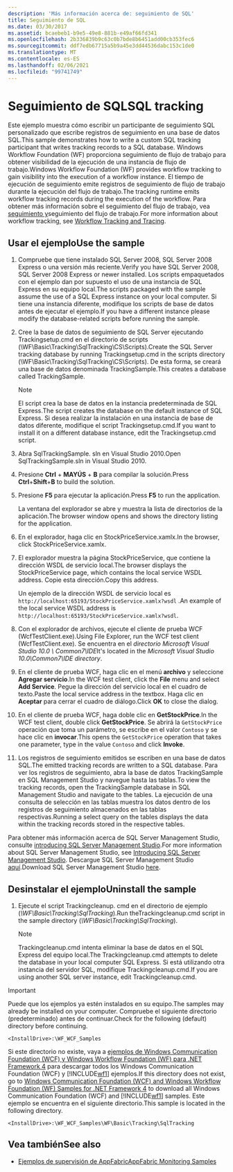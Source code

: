 ```yaml
---
description: 'Más información acerca de: seguimiento de SQL'
title: Seguimiento de SQL
ms.date: 03/30/2017
ms.assetid: bcaebeb1-b9e5-49e8-881b-e49af66fd341
ms.openlocfilehash: 2b336839b9c63c0b7bde8b6451add00cb353fec6
ms.sourcegitcommit: ddf7edb67715a5b9a45e3dd44536dabc153c1de0
ms.translationtype: MT
ms.contentlocale: es-ES
ms.lasthandoff: 02/06/2021
ms.locfileid: "99741749"
---
```

# <a name="sql-tracking"></a><span data-ttu-id="9a961-103">Seguimiento de SQL</span><span class="sxs-lookup"><span data-stu-id="9a961-103">SQL tracking</span></span>

<span data-ttu-id="9a961-104">Este ejemplo muestra cómo escribir un participante de seguimiento SQL personalizado que escribe registros de seguimiento en una base de datos SQL.</span><span class="sxs-lookup"><span data-stu-id="9a961-104">This sample demonstrates how to write a custom SQL tracking participant that writes tracking records to a SQL database.</span></span> <span data-ttu-id="9a961-105">Windows Workflow Foundation (WF) proporciona seguimiento de flujo de trabajo para obtener visibilidad de la ejecución de una instancia de flujo de trabajo.</span><span class="sxs-lookup"><span data-stu-id="9a961-105">Windows Workflow Foundation (WF) provides workflow tracking to gain visibility into the execution of a workflow instance.</span></span> <span data-ttu-id="9a961-106">El tiempo de ejecución de seguimiento emite registros de seguimiento de flujo de trabajo durante la ejecución del flujo de trabajo.</span><span class="sxs-lookup"><span data-stu-id="9a961-106">The tracking runtime emits workflow tracking records during the execution of the workflow.</span></span> <span data-ttu-id="9a961-107">Para obtener más información sobre el seguimiento del flujo de trabajo, vea [seguimiento y](../workflow-tracking-and-tracing.md)seguimiento del flujo de trabajo.</span><span class="sxs-lookup"><span data-stu-id="9a961-107">For more information about workflow tracking, see [Workflow Tracking and Tracing](../workflow-tracking-and-tracing.md).</span></span>

## <a name="use-the-sample"></a><span data-ttu-id="9a961-108">Usar el ejemplo</span><span class="sxs-lookup"><span data-stu-id="9a961-108">Use the sample</span></span>

1. <span data-ttu-id="9a961-109">Compruebe que tiene instalado SQL Server 2008, SQL Server 2008 Express o una versión más reciente.</span><span class="sxs-lookup"><span data-stu-id="9a961-109">Verify you have SQL Server 2008, SQL Server 2008 Express or newer installed.</span></span> <span data-ttu-id="9a961-110">Los scripts empaquetados con el ejemplo dan por supuesto el uso de una instancia de SQL Express en su equipo local.</span><span class="sxs-lookup"><span data-stu-id="9a961-110">The scripts packaged with the sample assume the use of a SQL Express instance on your local computer.</span></span> <span data-ttu-id="9a961-111">Si tiene una instancia diferente, modifique los scripts de base de datos antes de ejecutar el ejemplo.</span><span class="sxs-lookup"><span data-stu-id="9a961-111">If you have a different instance please modify the database-related scripts before running the sample.</span></span>

2. <span data-ttu-id="9a961-112">Cree la base de datos de seguimiento de SQL Server ejecutando Trackingsetup.cmd en el directorio de scripts (\WF\Basic\Tracking\SqlTracking\CS\Scripts).</span><span class="sxs-lookup"><span data-stu-id="9a961-112">Create the SQL Server tracking database by running Trackingsetup.cmd in the scripts directory (\WF\Basic\Tracking\SqlTracking\CS\Scripts).</span></span> <span data-ttu-id="9a961-113">De esta forma, se creará una base de datos denominada TrackingSample.</span><span class="sxs-lookup"><span data-stu-id="9a961-113">This creates a database called TrackingSample.</span></span>

   > [!NOTE]
   > <span data-ttu-id="9a961-114">El script crea la base de datos en la instancia predeterminada de SQL Express.</span><span class="sxs-lookup"><span data-stu-id="9a961-114">The script creates the database on the default instance of SQL Express.</span></span> <span data-ttu-id="9a961-115">Si desea realizar la instalación en una instancia de base de datos diferente, modifique el script Trackingsetup.cmd.</span><span class="sxs-lookup"><span data-stu-id="9a961-115">If you want to install it on a different database instance, edit the Trackingsetup.cmd script.</span></span>

3. <span data-ttu-id="9a961-116">Abra SqlTrackingSample. sln en Visual Studio 2010.</span><span class="sxs-lookup"><span data-stu-id="9a961-116">Open SqlTrackingSample.sln in Visual Studio 2010.</span></span>

4. <span data-ttu-id="9a961-117">Presione **Ctrl** + **MAYÚS** + **B** para compilar la solución.</span><span class="sxs-lookup"><span data-stu-id="9a961-117">Press **Ctrl**+**Shift**+**B** to build the solution.</span></span>

5. <span data-ttu-id="9a961-118">Presione **F5** para ejecutar la aplicación.</span><span class="sxs-lookup"><span data-stu-id="9a961-118">Press **F5** to run the application.</span></span>

   <span data-ttu-id="9a961-119">La ventana del explorador se abre y muestra la lista de directorios de la aplicación.</span><span class="sxs-lookup"><span data-stu-id="9a961-119">The browser window opens and shows the directory listing for the application.</span></span>

6. <span data-ttu-id="9a961-120">En el explorador, haga clic en StockPriceService.xamlx.</span><span class="sxs-lookup"><span data-stu-id="9a961-120">In the browser, click StockPriceService.xamlx.</span></span>

7. <span data-ttu-id="9a961-121">El explorador muestra la página StockPriceService, que contiene la dirección WSDL de servicio local.</span><span class="sxs-lookup"><span data-stu-id="9a961-121">The browser displays the StockPriceService page, which contains the local service WSDL address.</span></span> <span data-ttu-id="9a961-122">Copie esta dirección.</span><span class="sxs-lookup"><span data-stu-id="9a961-122">Copy this address.</span></span>

   <span data-ttu-id="9a961-123">Un ejemplo de la dirección WSDL de servicio local es `http://localhost:65193/StockPriceService.xamlx?wsdl` .</span><span class="sxs-lookup"><span data-stu-id="9a961-123">An example of the local service WSDL address is `http://localhost:65193/StockPriceService.xamlx?wsdl`.</span></span>

8. <span data-ttu-id="9a961-124">Con el explorador de archivos, ejecute el cliente de prueba WCF (WcfTestClient.exe).</span><span class="sxs-lookup"><span data-stu-id="9a961-124">Using File Explorer, run the WCF test client (WcfTestClient.exe).</span></span> <span data-ttu-id="9a961-125">Se encuentra en el *directorio Microsoft Visual Studio 10.0 \ Common7\IDE*</span><span class="sxs-lookup"><span data-stu-id="9a961-125">It's located in the *Microsoft Visual Studio 10.0\Common7\IDE directory*.</span></span>

9. <span data-ttu-id="9a961-126">En el cliente de prueba WCF, haga clic en el menú **archivo** y seleccione **Agregar servicio**.</span><span class="sxs-lookup"><span data-stu-id="9a961-126">In the WCF test client, click the **File** menu and select **Add Service**.</span></span> <span data-ttu-id="9a961-127">Pegue la dirección del servicio local en el cuadro de texto.</span><span class="sxs-lookup"><span data-stu-id="9a961-127">Paste the local service address in the textbox.</span></span> <span data-ttu-id="9a961-128">Haga clic en **Aceptar** para cerrar el cuadro de diálogo.</span><span class="sxs-lookup"><span data-stu-id="9a961-128">Click **OK** to close the dialog.</span></span>

10. <span data-ttu-id="9a961-129">En el cliente de prueba WCF, haga doble clic en **GetStockPrice**.</span><span class="sxs-lookup"><span data-stu-id="9a961-129">In the WCF test client, double click **GetStockPrice**.</span></span> <span data-ttu-id="9a961-130">Se abrirá la `GetStockPrice` operación que toma un parámetro, se escribe en el valor `Contoso` y se hace clic en **invocar**.</span><span class="sxs-lookup"><span data-stu-id="9a961-130">This opens the `GetStockPrice` operation that takes one parameter, type in the value `Contoso` and click **Invoke**.</span></span>

11. <span data-ttu-id="9a961-131">Los registros de seguimiento emitidos se escriben en una base de datos SQL.</span><span class="sxs-lookup"><span data-stu-id="9a961-131">The emitted tracking records are written to a SQL database.</span></span> <span data-ttu-id="9a961-132">Para ver los registros de seguimiento, abra la base de datos TrackingSample en SQL Management Studio y navegue hasta las tablas.</span><span class="sxs-lookup"><span data-stu-id="9a961-132">To view the tracking records, open the TrackingSample database in SQL Management Studio and navigate to the tables.</span></span> <span data-ttu-id="9a961-133">La ejecución de una consulta de selección en las tablas muestra los datos dentro de los registros de seguimiento almacenados en las tablas respectivas.</span><span class="sxs-lookup"><span data-stu-id="9a961-133">Running a select query on the tables displays the data within the tracking records stored in the respective tables.</span></span>

   <span data-ttu-id="9a961-134">Para obtener más información acerca de SQL Server Management Studio, consulte [introducing SQL Server Management Studio](/sql/ssms/sql-server-management-studio-ssms).</span><span class="sxs-lookup"><span data-stu-id="9a961-134">For more information about SQL Server Management Studio, see [Introducing SQL Server Management Studio](/sql/ssms/sql-server-management-studio-ssms).</span></span> <span data-ttu-id="9a961-135">Descargue SQL Server Management Studio [aquí](https://aka.ms/ssmsfullsetup).</span><span class="sxs-lookup"><span data-stu-id="9a961-135">Download SQL Server Management Studio [here](https://aka.ms/ssmsfullsetup).</span></span>

## <a name="uninstall-the-sample"></a><span data-ttu-id="9a961-136">Desinstalar el ejemplo</span><span class="sxs-lookup"><span data-stu-id="9a961-136">Uninstall the sample</span></span>

1. <span data-ttu-id="9a961-137">Ejecute el script Trackingcleanup. cmd en el directorio de ejemplo (*\WF\Basic\Tracking\SqlTracking*).</span><span class="sxs-lookup"><span data-stu-id="9a961-137">Run theTrackingcleanup.cmd script in the sample directory (*\WF\Basic\Tracking\SqlTracking*).</span></span>

    > [!NOTE]
    > <span data-ttu-id="9a961-138">Trackingcleanup.cmd intenta eliminar la base de datos en el SQL Express del equipo local.</span><span class="sxs-lookup"><span data-stu-id="9a961-138">The Trackingcleanup.cmd attempts to delete the database in your local computer SQL Express.</span></span> <span data-ttu-id="9a961-139">Si está utilizando otra instancia del servidor SQL, modifique Trackingcleanup.cmd.</span><span class="sxs-lookup"><span data-stu-id="9a961-139">If you are using another SQL server instance, edit Trackingcleanup.cmd.</span></span>

> [!IMPORTANT]
> <span data-ttu-id="9a961-140">Puede que los ejemplos ya estén instalados en su equipo.</span><span class="sxs-lookup"><span data-stu-id="9a961-140">The samples may already be installed on your computer.</span></span> <span data-ttu-id="9a961-141">Compruebe el siguiente directorio (predeterminado) antes de continuar.</span><span class="sxs-lookup"><span data-stu-id="9a961-141">Check for the following (default) directory before continuing.</span></span>
>
> `<InstallDrive>:\WF_WCF_Samples`
>
> <span data-ttu-id="9a961-142">Si este directorio no existe, vaya a [ejemplos de Windows Communication Foundation (WCF) y Windows Workflow Foundation (WF) para .NET Framework 4](https://www.microsoft.com/download/details.aspx?id=21459) para descargar todos los Windows Communication Foundation (WCF) y [!INCLUDE[wf1](../../../../includes/wf1-md.md)] ejemplos.</span><span class="sxs-lookup"><span data-stu-id="9a961-142">If this directory does not exist, go to [Windows Communication Foundation (WCF) and Windows Workflow Foundation (WF) Samples for .NET Framework 4](https://www.microsoft.com/download/details.aspx?id=21459) to download all Windows Communication Foundation (WCF) and [!INCLUDE[wf1](../../../../includes/wf1-md.md)] samples.</span></span> <span data-ttu-id="9a961-143">Este ejemplo se encuentra en el siguiente directorio.</span><span class="sxs-lookup"><span data-stu-id="9a961-143">This sample is located in the following directory.</span></span>
>
> `<InstallDrive>:\WF_WCF_Samples\WF\Basic\Tracking\SqlTracking`

## <a name="see-also"></a><span data-ttu-id="9a961-144">Vea también</span><span class="sxs-lookup"><span data-stu-id="9a961-144">See also</span></span>

- <span data-ttu-id="9a961-145">[Ejemplos de supervisión de AppFabric](/previous-versions/appfabric/ff383407(v=azure.10))</span><span class="sxs-lookup"><span data-stu-id="9a961-145">[AppFabric Monitoring Samples](/previous-versions/appfabric/ff383407(v=azure.10))</span></span>
